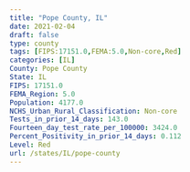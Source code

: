 ```yaml
---
title: "Pope County, IL"
date: 2021-02-04
draft: false
type: county
tags: [FIPS:17151.0,FEMA:5.0,Non-core,Red]
categories: [IL]
County: Pope County
State: IL
FIPS: 17151.0
FEMA_Region: 5.0
Population: 4177.0
NCHS_Urban_Rural_Classification: Non-core
Tests_in_prior_14_days: 143.0
Fourteen_day_test_rate_per_100000: 3424.0
Percent_Positivity_in_prior_14_days: 0.112
Level: Red
url: /states/IL/pope-county
---
```



